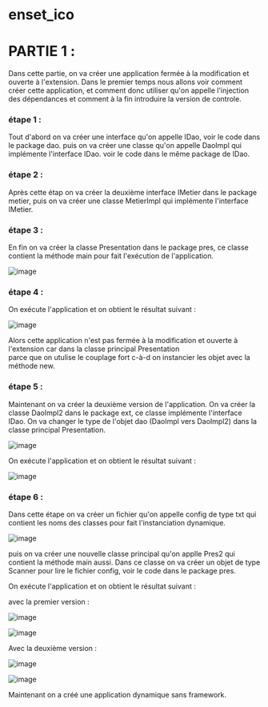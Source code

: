 # enset_ico
 
<h1> PARTIE 1 : </h1>
<p>
 Dans cette partie, on va créer une application fermée à la modification et ouverte à l'extension.
 Dans le premier temps nous allons voir comment créer cette application, et comment donc utiliser 
 qu'on appelle l'injection des dépendances et comment à la fin introduire la version de controle.
</p>

<h3> étape 1 : </h3>

<p>
 Tout d'abord on va créer une interface qu'on appelle IDao, voir le code dans le package dao.
 puis on va créer une classe qu'on appelle DaoImpl qui implémente l'interface IDao. voir le code dans le même package de IDao.
</p>

<h3> étape 2 : </h3>

 <p>
 Après cette étap on va créer la deuxième interface IMetier dans le package metier, puis on va créer une classe MetierImpl qui implémente l'interface IMetier.
</p>

<h3> étape 3 : </h3>

<p>
 En fin on va créer la classe Presentation dans le package pres, ce classe contient la méthode main pour fait l'exécution de l'application.
</p>

![image](https://user-images.githubusercontent.com/61559275/162483804-abcbf293-aa80-4b50-96bc-0f603f5f1bb4.png)


<h3> étape 4 : </h3>

<p>
 On exécute l'application et on obtient le résultat suivant :
</p>

![image](https://user-images.githubusercontent.com/61559275/162481393-8e92c377-e459-4adf-952d-4724208f6db9.png)

<p> Alors cette application n'est pas fermée à la modification et ouverte à l'extension car dans la classe principal Presentation<br>
 parce que on utulise le couplage fort c-à-d on instancier les objet avec la méthode new.
</p>
 
 <h3> étape 5 : </h3>
 
<p>
 Maintenant on va créer la deuxième version de l'application.
 On va créer la classe DaoImpl2 dans le package ext, ce classe implémente l'interface IDao.
On va changer le type de l'objet dao (DaoImpl vers DaoImpl2) dans la classe principal Presentation.
</p>

![image](https://user-images.githubusercontent.com/61559275/162483901-32c3124b-3750-4855-975b-d78422ae50ad.png)


<p>
 On exécute l'application et on obtient le résultat suivant :
</p>

![image](https://user-images.githubusercontent.com/61559275/162483607-79755381-8981-454e-9f4f-0186a8bbdc85.png)

<h3> étape 6 : </h3>

<p>
 Dans cette étape on va créer un fichier qu'on appelle config  de type txt qui contient les noms des classes pour fait l'instanciation dynamique.
</p>

![image](https://user-images.githubusercontent.com/61559275/162485700-8a883e1b-564b-4ed4-b301-59c82cdc6c1d.png)

<p>
 puis on va créer une nouvelle classe principal qu'on applle Pres2 qui contient la méthode main aussi.
 Dans ce classe on va créer un objet de type Scanner pour lire le fichier config, voir le code dans le package pres.
</p>

<p>
 On exécute l'application et on obtient le résultat suivant :
</p>

<p> avec la premier version : </p>

![image](https://user-images.githubusercontent.com/61559275/162487423-950d408f-1ee4-4d0c-ad98-fdb0e70b3ef2.png)

![image](https://user-images.githubusercontent.com/61559275/162487278-365fddc7-d436-4466-9566-f458875f911c.png)

<p> Avec la deuxième version : </p>

![image](https://user-images.githubusercontent.com/61559275/162487712-e1ef6ed1-ff03-4f20-ad8b-4e6963bfa79d.png)

![image](https://user-images.githubusercontent.com/61559275/162487829-472d56d5-2197-48d3-852d-6890c8e2cdf9.png)

<p>
 Maintenant on a créé une application dynamique sans framework.
</p>


